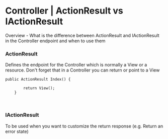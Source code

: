 # Controller | ActionResult vs IActionResult

Overview - What is the difference between ActionResult and IActionResult in the Controller endpoint and when to use them


### ActionResult
Defines the endpoint for the Controller which is normally a View or a resource. Don't forget that in a Controller you can return or point to a View

```
public ActionResult Index() {

        return View();
    }
```

<br/>

### IActionResult
To be used when you want to customize the return response (e.g. Return an error state)